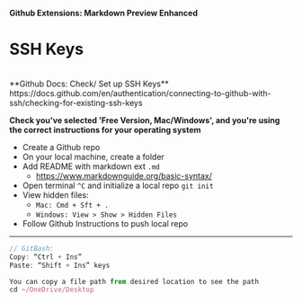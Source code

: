 **Github Extensions: Markdown Preview Enhanced**

# SSH Keys

<br>
**Github Docs: Check/ Set up SSH Keys**
https://docs.github.com/en/authentication/connecting-to-github-with-ssh/checking-for-existing-ssh-keys

**Check you've selected 'Free Version, Mac/Windows', and you're using the correct instructions for your operating system**

- Create a Github repo
- On your local machine, create a folder
- Add README with markdown ext `.md`
  - https://www.markdownguide.org/basic-syntax/
- Open terminal `^C` and initialize a local repo `git init  `
- View hidden files:
  - `Mac: Cmd + Sft + .`
  - `Windows: View > Show > Hidden Files`
- Follow Github Instructions to push local repo

---

```Javascript
// GitBash:
Copy: “Ctrl + Ins”
Paste: “Shift + Ins” keys

You can copy a file path from desired location to see the path
cd ~/OneDrive/Desktop
```
